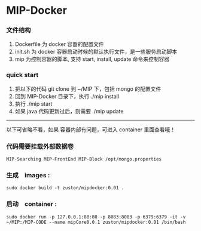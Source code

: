 # MIP-Docker
### 文件结构
1. Dockerfile 为 docker 容器的配置文件
2. init.sh 为 docker 容器启动时候的默认执行文件，是一些服务启动脚本
3. mip 为控制容器的脚本, 支持 start, install, update 命令来控制容器
### quick start
1. 把以下的代码 git clone 到 ~/MIP 下，包括 mongo 的配置文件
2. 回到 MIP-Docker 目录下，执行 ./mip install
3. 执行 ./mip start
4. 如果 java 代码更新过后，则需要 ./mip update

<hr>
以下可省略不看，如果 容器内部有问题，可进入 container 里面查看哦！

### 代码需要挂载外部数据卷
`MIP-Searching
 MIP-FrontEnd
 MIP-Block
 /opt/mongo.properties
`
### 生成　images :　
`sudo docker build -t zuston/mipdocker:0.01 .`
### 启动　container : 
`sudo docker run -p 127.0.0.1:80:80 -p 8083:8083 -p 6379:6379 -it -v ~/MIP:/MIP-CODE --name mipCore0.0.1 zuston/mipdocker:0.01 /bin/bash  `
